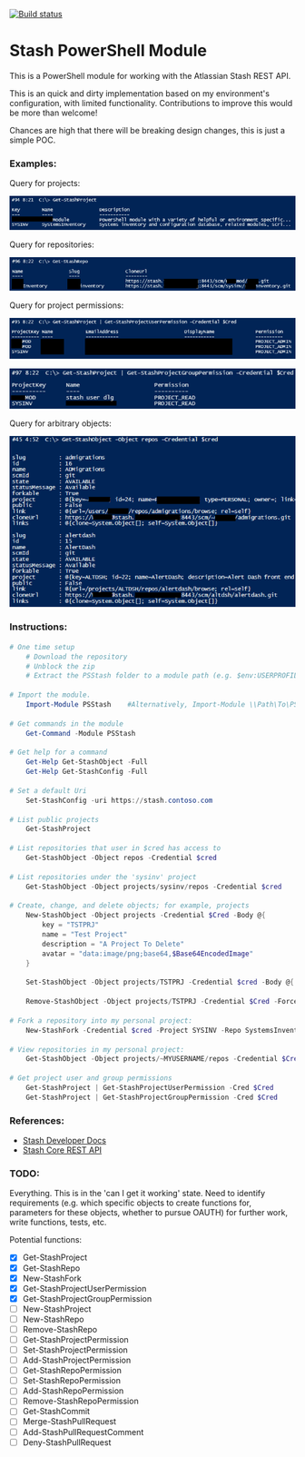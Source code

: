 [![Build status](https://ci.appveyor.com/api/projects/status/pq7kyu84crviig2q/branch/master?svg=true)](https://ci.appveyor.com/project/RamblingCookieMonster/psstash)

Stash PowerShell Module
=============

This is a PowerShell module for working with the Atlassian Stash REST API.

This is an quick and dirty implementation based on my environment's configuration, with limited functionality.  Contributions to improve this would be more than welcome!

Chances are high that there will be breaking design changes, this is just a simple POC.

### Examples:

Query for projects:

[![Public projects](/Media/Get-StashProject.png)](/Media/Get-StashProject.png)

Query for repositories:

[![Public projects](/Media/Get-StashRepo.png)](/Media/Get-StashRepo.png)

Query for project permissions:

[![Public projects](/Media/Get-StashProjectUserPermission.png)](/Media/Get-StashProjectUserPermission.png)

[![Public projects](/Media/Get-StashProjectGroupPermission.png)](/Media/Get-StashProjectGroupPermission.png)

Query for arbitrary objects:

![Objects](/Media/repos.png)



### Instructions:

```PowerShell
# One time setup
    # Download the repository
    # Unblock the zip
    # Extract the PSStash folder to a module path (e.g. $env:USERPROFILE\Documents\WindowsPowerShell\Modules\)

# Import the module.
    Import-Module PSStash    #Alternatively, Import-Module \\Path\To\PSStash

# Get commands in the module
    Get-Command -Module PSStash

# Get help for a command
    Get-Help Get-StashObject -Full
    Get-Help Get-StashConfig -Full

# Set a default Uri
    Set-StashConfig -uri https://stash.contoso.com

# List public projects
    Get-StashProject

# List repositories that user in $cred has access to
    Get-StashObject -Object repos -Credential $cred

# List repositories under the 'sysinv' project
    Get-StashObject -Object projects/sysinv/repos -Credential $cred

# Create, change, and delete objects; for example, projects
    New-StashObject -Object projects -Credential $Cred -Body @{
        key = "TSTPRJ"
        name = "Test Project"
        description = "A Project To Delete"
        avatar = "data:image/png;base64,$Base64EncodedImage"
    }

    Set-StashObject -Object projects/TSTPRJ -Credential $cred -Body @{ description = "MODIFIED DESCRIPTION!" } -Force

    Remove-StashObject -Object projects/TSTPRJ -Credential $Cred -Force

# Fork a repository into my personal project:
    New-StashFork -Credential $cred -Project SYSINV -Repo SystemsInventory

# View repositories in my personal project:
    Get-StashObject -Object projects/~MYUSERNAME/repos -Credential $Cred

# Get project user and group permissions
    Get-StashProject | Get-StashProjectUserPermission -Cred $Cred
    Get-StashProject | Get-StashProjectGroupPermission -Cred $Cred

```

### References:

* [Stash Developer Docs](https://developer.atlassian.com/stash/docs/latest/)
* [Stash Core REST API](https://developer.atlassian.com/static/rest/stash/3.9.2/stash-rest.html)

### TODO:

Everything. This is in the 'can I get it working' state. Need to identify requirements (e.g. which specific objects to create functions for, parameters for these objects, whether to pursue OAUTH) for further work, write functions, tests, etc.

Potential functions:

* [x] Get-StashProject
* [x] Get-StashRepo
* [x] New-StashFork
* [x] Get-StashProjectUserPermission
* [x] Get-StashProjectGroupPermission
* [ ] New-StashProject
* [ ] New-StashRepo
* [ ] Remove-StashRepo
* [ ] Get-StashProjectPermission
* [ ] Set-StashProjectPermission
* [ ] Add-StashProjectPermission
* [ ] Get-StashRepoPermission
* [ ] Set-StashRepoPermission
* [ ] Add-StashRepoPermission
* [ ] Remove-StashRepoPermission
* [ ] Get-StashCommit
* [ ] Merge-StashPullRequest
* [ ] Add-StashPullRequestComment
* [ ] Deny-StashPullRequest
